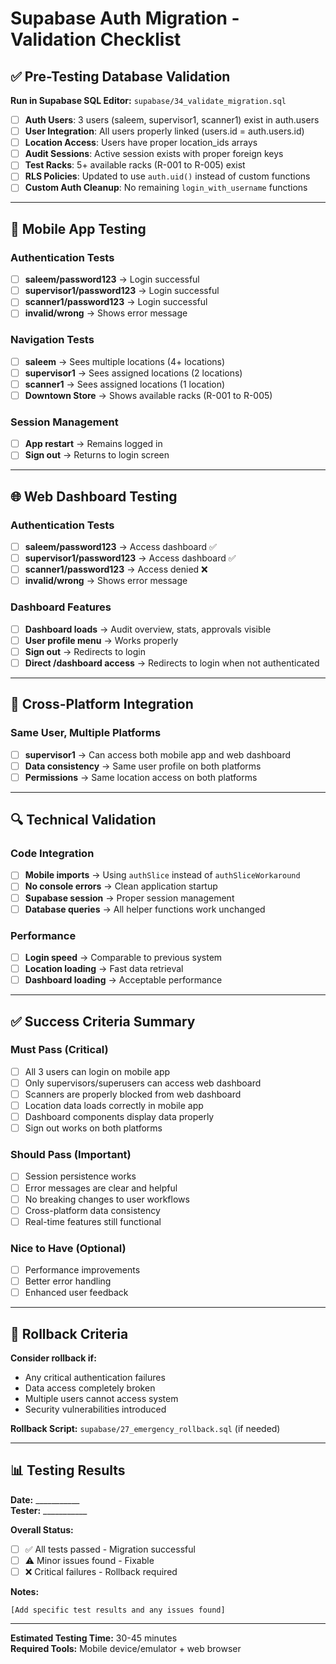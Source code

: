 # Supabase Auth Migration - Validation Checklist

## ✅ Pre-Testing Database Validation

**Run in Supabase SQL Editor:** `supabase/34_validate_migration.sql`

- [ ] **Auth Users**: 3 users (saleem, supervisor1, scanner1) exist in auth.users
- [ ] **User Integration**: All users properly linked (users.id = auth.users.id)
- [ ] **Location Access**: Users have proper location_ids arrays
- [ ] **Audit Sessions**: Active session exists with proper foreign keys
- [ ] **Test Racks**: 5+ available racks (R-001 to R-005) exist
- [ ] **RLS Policies**: Updated to use `auth.uid()` instead of custom functions
- [ ] **Custom Auth Cleanup**: No remaining `login_with_username` functions

---

## 📱 Mobile App Testing

### Authentication Tests
- [ ] **saleem/password123** → Login successful
- [ ] **supervisor1/password123** → Login successful  
- [ ] **scanner1/password123** → Login successful
- [ ] **invalid/wrong** → Shows error message

### Navigation Tests  
- [ ] **saleem** → Sees multiple locations (4+ locations)
- [ ] **supervisor1** → Sees assigned locations (2 locations)
- [ ] **scanner1** → Sees assigned locations (1 location)
- [ ] **Downtown Store** → Shows available racks (R-001 to R-005)

### Session Management
- [ ] **App restart** → Remains logged in
- [ ] **Sign out** → Returns to login screen

---

## 🌐 Web Dashboard Testing

### Authentication Tests
- [ ] **saleem/password123** → Access dashboard ✅
- [ ] **supervisor1/password123** → Access dashboard ✅  
- [ ] **scanner1/password123** → Access denied ❌
- [ ] **invalid/wrong** → Shows error message

### Dashboard Features
- [ ] **Dashboard loads** → Audit overview, stats, approvals visible
- [ ] **User profile menu** → Works properly
- [ ] **Sign out** → Redirects to login
- [ ] **Direct /dashboard access** → Redirects to login when not authenticated

---

## 🔄 Cross-Platform Integration

### Same User, Multiple Platforms
- [ ] **supervisor1** → Can access both mobile app and web dashboard
- [ ] **Data consistency** → Same user profile on both platforms
- [ ] **Permissions** → Same location access on both platforms

---

## 🔍 Technical Validation

### Code Integration
- [ ] **Mobile imports** → Using `authSlice` instead of `authSliceWorkaround`
- [ ] **No console errors** → Clean application startup
- [ ] **Supabase session** → Proper session management
- [ ] **Database queries** → All helper functions work unchanged

### Performance
- [ ] **Login speed** → Comparable to previous system
- [ ] **Location loading** → Fast data retrieval
- [ ] **Dashboard loading** → Acceptable performance

---

## ✅ Success Criteria Summary

### Must Pass (Critical)
- [ ] All 3 users can login on mobile app
- [ ] Only supervisors/superusers can access web dashboard
- [ ] Scanners are properly blocked from web dashboard
- [ ] Location data loads correctly in mobile app
- [ ] Dashboard components display data properly
- [ ] Sign out works on both platforms

### Should Pass (Important)  
- [ ] Session persistence works
- [ ] Error messages are clear and helpful
- [ ] No breaking changes to user workflows
- [ ] Cross-platform data consistency
- [ ] Real-time features still functional

### Nice to Have (Optional)
- [ ] Performance improvements
- [ ] Better error handling
- [ ] Enhanced user feedback

---

## 🚨 Rollback Criteria

**Consider rollback if:**
- Any critical authentication failures
- Data access completely broken
- Multiple users cannot access system
- Security vulnerabilities introduced

**Rollback Script:** `supabase/27_emergency_rollback.sql` (if needed)

---

## 📊 Testing Results

**Date:** ___________  
**Tester:** ___________

**Overall Status:** 
- [ ] ✅ All tests passed - Migration successful
- [ ] ⚠️  Minor issues found - Fixable
- [ ] ❌ Critical failures - Rollback required

**Notes:**
```
[Add specific test results and any issues found]
```

---

**Estimated Testing Time:** 30-45 minutes  
**Required Tools:** Mobile device/emulator + web browser